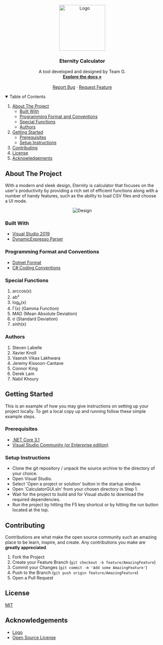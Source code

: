 <!--
**       .@@@@@@@*  ,@@@@@@@@     @@@     .@@@@@@@    @@@,    @@@% (@@@@@@@@
**       .@@    @@@ ,@@          @@#@@    .@@    @@@  @@@@   @@@@% (@@
**       .@@@@@@@/  ,@@@@@@@    @@@ #@@   .@@     @@  @@ @@ @@/@@% (@@@@@@@
**       .@@    @@% ,@@        @@@@@@@@@  .@@    @@@  @@  @@@@ @@% (@@
**       .@@    #@@ ,@@@@@@@@ @@@     @@@ .@@@@@@.    @@  .@@  @@% (@@@@@@@@
-->

<!-- PROJECT LOGO -->

<p align="center">
  <a href="https://github.com/Djzx2010/Eternity-TeamG">
    <img src="https://i.pinimg.com/originals/43/28/c3/4328c30611e0c3a5556fa1d4cb35dae7.png" alt="Logo" height="150">
  </a>
  <h3 align="center">Eternity Calculator</h3>
  <p align="center">
    A  tool developed and designed by Team G.
    <br />
    <a href="https://github.com/Djzx2010/Eternity-TeamG"><strong>Explore the docs »</strong></a>
    <br />
    <br />    
    <a href="https://github.com/Djzx2010/Eternity-TeamG/issues">Report Bug</a>
    ·
    <a href="https://github.com/Djzx2010/Eternity-TeamG/issues">Request Feature</a>
  </p>
</p>

<!-- TABLE OF CONTENTS -->

<details open="open">
  <summary>Table of Contents</summary>
  <ol>
    <li>
      <a href="#about-the-project">About The Project</a>
      <ul>
        <li><a href="#built-with">Built With</a></li>
        <li><a href="#programming-format-and-conventions">Programming Format and Conventions</a></li>        
        <li><a href="#special-functions">Special Functions</a></li>
        <li><a href="#authors">Authors</a></li>
      </ul>
    </li>
    <li>
      <a href="#getting-started">Getting Started</a>
      <ul>
        <li><a href="#prerequisites">Prerequisites</a></li>
        <li><a href="#setup-instructions">Setup Instructions</a></li>
      </ul>
    </li>
    <li><a href="#contributing">Contributing</a></li>
    <li><a href="#license">License</a></li>
    <li><a href="#acknowledgements">Acknowledgements</a></li>
  </ol>
</details>

## About The Project
With a modern and sleek design, Eternity is calculator that focuses on the user's productivity by providing a rich set of efficient functions along with a number of handy features, such as the ability to load CSV files and choose a UI mode.

<p align="center">
  <img src="https://i.ibb.co/1bzHMcq/Main.png" alt="Design">
</p>

### Built With
- [Visual Studio 2019](https://visualstudio.microsoft.com/downloads/)
- [DynamicExpresso Parser](https://github.com/davideicardi/DynamicExpresso)

### Programming Format and Conventions
- [Dotnet Format](https://github.com/dotnet/format)
- [C# Coding Conventions](https://docs.microsoft.com/en-us/dotnet/csharp/fundamentals/coding-style/coding-conventions)

### Special Functions
1. arccos(x)
2. ab<sup>x</sup>
3. log<sub>b</sub>(x)
4. Γ(x) (Gamma Function)
5. MAD (Mean Absolute Deviation)
6. σ (Standard Deviation)
7. sinh(x)

### Authors
1. Steven Labelle
2. Xavier Knoll
3. Vaansh Vikas Lakhwara
4. Jeremy Kissoon-Cantave
5. Connor King
6. Derek Lam
7. Nabil Khoury

<!-- GETTING STARTED -->

## Getting Started
This is an example of how you may give instructions on setting up your project locally.
To get a local copy up and running follow these simple example steps.

### Prerequisites
- [.NET Core 3.1](https://dotnet.microsoft.com/download/)
- [Visual Studio Community (or Enterprise edition)](https://visualstudio.microsoft.com/vs/community/)

### Setup Instructions
- Clone the git repository / unpack the source archive to the directory of your choice.
- Open Visual Studio.
- Select 'Open a project or solution' button in the startup window.
- Open 'CalculatorGUI.sln' from your chosen directory in Step 1.
- Wait for the project to build and for Visual studio to download the required dependencies.
- Run the project by hitting the F5 key shortcut or by hitting the run button located at the top.

## Contributing
Contributions are what make the open source community such an amazing place to be learn, inspire, and create. Any contributions you make are **greatly appreciated**.

1. Fork the Project
2. Create your Feature Branch (`git checkout -b feature/AmazingFeature`)
3. Commit your Changes (`git commit -m 'Add some AmazingFeature'`)
4. Push to the Branch (`git push origin feature/AmazingFeature`)
5. Open a Pull Request

<!-- LICENSE -->

## License
[MIT](https://choosealicense.com/licenses/mit/)

<!-- ACKNOWLEDGEMENTS -->

## Acknowledgements
- [Logo](https://www.vippng.com/ps/ios-11-calculator-icon/)
- [Open Source License](https://choosealicense.com)
